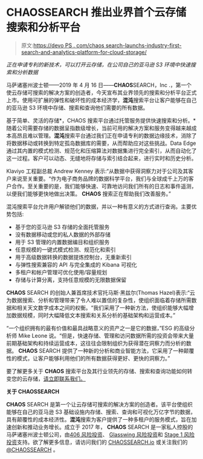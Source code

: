 # CHAOSSEARCH 推出业界首个云存储搜索和分析平台

> 原文:[https://devo PS . com/chaos search-launchs-industry-first-search-and-analytics-platform-for-cloud-storage/](https://devops.com/chaossearch-launches-industry-first-search-and-analytics-platform-for-cloud-storage/)

*正在申请专利的新技术，可以打开云存储，在公司自己的亚马逊 S3 环境中快速搜索和分析数据*

马萨诸塞州波士顿——2019 年 4 月 16 日——**CHAOS**SEARCH，Inc .，第一个使云存储可搜索的解决方案的创造者，今天宣布其业界领先的搜索和分析平台正式上市。使用可扩展的弹性和破坏性的成本经济学，**混沌**搜索平台让客户能够在自己的亚马逊 S3 环境中存储、搜索和查询他们需要的所有数据。

基于简单、灵活的存储*，CHAOS 搜索平台通过托管服务提供快速搜索和分析。*随着公司需要存储的数据呈指数级增长，当前可用的解决方案和服务变得越来越成本高昂且难以管理。**混沌**搜索平台通过我们正在申请专利的数据边缘技术，消除了将数据移动或转换到特定孤岛数据库的需要，从而帮助应对这些挑战。Data Edge 通过其内置的模式检测、规范化和压缩算法对数据集进行完全索引，从而自动化了这一过程。客户可以动态、无缝地将存储与索引结合起来，进行实时和历史分析。

Klaviyo 工程副总裁 Andrew Kenney 表示:“从数据中获得洞察力对于公司及其客户来说至关重要。“作为电子商务品牌的数据科学平台，我们与全球成千上万的客户合作。至关重要的是，我们能够快速、可靠地访问我们所有的日志和事件遥测，以便我们能够更快地做出决策。 **CHAOS** 搜索正在帮助我们改善服务。”

混沌搜索平台允许用户解锁他们的数据，并以一种有意义的方式进行查询。主要优势包括:

*   基于您的亚马逊 S3 存储的全面托管服务
*   没有数据移动或您的私人数据的外部存储
*   用于 S3 管理的内置数据编目和组织服务
*   任意规模的一键式模式检测、规范化和索引
*   用于高级数据转换的数据提炼控制台，无重新索引
*   与弹性搜索兼容的 API 与完全集成的 Kibana 可视化
*   多租户和帐户管理可优化使用/容量规划
*   存储与计算分离，支持任意规模的无限数据保留

**CHAOS** SEARCH 的创始人兼首席技术官托马斯·黑兹尔(Thomas Hazel)表示:“云为数据搜索、分析和管理带来了令人难以置信的复杂性，使组织面临着存储所需数据和相关天文数字成本之间的权衡。“我们采用了一种新方法，使组织能够大幅增加数据规模，同时大幅降低文本搜索和关系分析的基础架构和运营成本。”

“一个组织拥有的最有价值和最具战略意义的资产之一是它的数据，”ESG 的高级分析师 Mike Leone 说。“但是，快速存储、管理和访问数据所需的投资会带来大量前期基础架构和持续运营成本，这往往会限制组织为获得潜在洞察力而分析的数据。 **CHAOS** SEARCH 提供了一种新的分析和商业智能方法，它采用了一种颠覆性的模式，让客户能够利用他们的所有数据获得更好、更快的洞察力。”

要了解更多关于 **CHAOS** 搜索平台及其行业领先的存储、搜索和查询功能如何转变您的云存储，[请立即联系我们。](https://chaossearch.io/contact/)

**关于 CHAOSSEARCH**

**CHAOS** SEARCH 是第一个让云存储可搜索的解决方案的创造者。该平台使组织能够在自己的亚马逊 S3 基础设施内存储、搜索、查询和可视化万亿字节的数据，具有颠覆性的成本经济性。**混沌**搜索为客户提供了一种多租户的服务模式，旨在加速创新和推动业务增长。成立于 2017 年， **CHAOS** SEARCH 是一家私人控股的马萨诸塞州波士顿公司，由[406 风险投资](https://www.406ventures.com/)、 [Glasswing 风险投资](http://glasswing.vc/)和 [Stage 1 风险投资](http://www.stage1ventures.com/)支持。欲了解更多信息，请访问我们的 [CHAOSSEARCH.io](https://www.chaossearch.io) 或关注我们的 [@CHAOSSEARCH](https://twitter.com/CHAOSSEARCH) 。